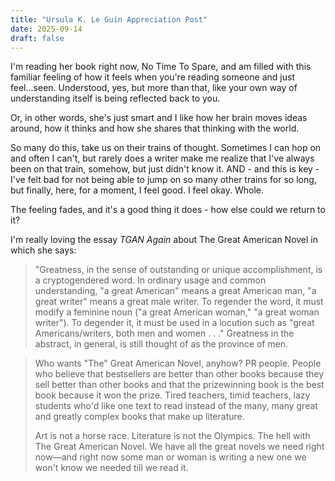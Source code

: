 ```yaml
---
title: "Ursula K. Le Guin Appreciation Post"
date: 2025-09-14
draft: false
---
```


I'm reading her book right now, No Time To Spare, and am filled with this familiar feeling of how it feels when you're reading someone and just feel...seen. Understood, yes, but more than that, like your own way of understanding itself is being reflected back to you.

Or, in other words, she's just smart and I like how her brain moves ideas around, how it thinks and how she shares that thinking with the world.

So many do this, take us on their trains of thought. Sometimes I can hop on and often I can't, but rarely does a writer make me realize that I've always been on that train, somehow, but just didn't know it. AND - and this is key - I've felt bad for not being able to jump on so many other trains for so long, but finally, here, for a moment, I feel good. I feel okay. Whole.

The feeling fades, and it's a good thing it does - how else could we return to it?

I'm really loving the essay *TGAN Again* about The Great American Novel in which she says:

>"Greatness, in the sense of outstanding or unique accomplishment, is a cryptogendered word. In ordinary usage and common understanding, "a great American" means a great American man, "a great writer" means a great male writer. To regender the word, it must modify a feminine noun ("a great American woman," "a great woman writer"). To degender it, it must be used in a locution such as "great Americans/writers, both men and women . . ." Greatness in the abstract, in general, is still thought of as the province of men.

>Who wants "The" Great American Novel, anyhow? PR people. People who believe that bestsellers are better than other books because they sell better than other books and that the prizewinning book is the best book because it won the prize. Tired teachers, timid teachers, lazy students who'd like one text to read instead of the many, many great and greatly complex books that make up literature.
>
>Art is not a horse race. Literature is not the Olympics. The hell with The Great American Novel. We have all the great novels we need right now—and right now some man or woman is writing a new one we won't know we needed till we read it.
